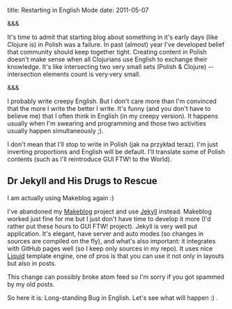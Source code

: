 title: Restarting in English Mode
date: 2011-05-07

&&&

It's time to admit that starting blog about something in it's early
days (like Clojure is) in Polish was a failure. In past (almost) year
I've developed belief that community should keep together tight.
Creating content in Polish doesn't make sense when all Clojurians use
English to exchange their knowledge. It's like intersecting two very
small sets (Polish & Clojure) -- intersection elements count is very·very small.

&&&

I probably write creepy English. But I don't care more than I'm
convinced that the more I write the better I write. It's funny (and
you don't have to believe me) that I often think in English (in my
creepy version). It happens usually when I'm swearing and programming
and those two activities usually happen simultaneously ;).

I don't mean that I'll stop to write in Polish (jak na przykład
teraz). I'm just inverting proportions and English will be
default. I'll translate some of Polish contents (such as I'll
reintroduce GUI FTW! to the World).

## Dr Jekyll and His Drugs to Rescue

<p class="sidenote">I am actually using Makeblog again :)</p>

I've abandoned my [Makeblog](http://github.com/santamon/makeblog)
project and use [Jekyll](https://github.com/mojombo/jekyll)
instead. Makeblog worked just fine for me but I just don't have time
to develop it more (I'd rather put these hours to GUI FTW!
project). Jekyll is very well put application. It's elegant, have
server and auto modes (so changes in sources are compiled on the fly),
and what's also important: it integrates with GitHub pages well (so I
keep only sources in my repo). It uses nice
[Liquid](http://www.liquidmarkup.org/) template engine, one of pros is
that you can use it not only in layouts but also in posts.

This change can possibly broke atom feed so I'm sorry if you got
spammed by my old posts.

So here it is: Long-standing Bug in English. Let's see what will
happen :) .
